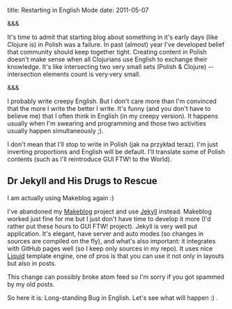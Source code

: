 title: Restarting in English Mode
date: 2011-05-07

&&&

It's time to admit that starting blog about something in it's early
days (like Clojure is) in Polish was a failure. In past (almost) year
I've developed belief that community should keep together tight.
Creating content in Polish doesn't make sense when all Clojurians use
English to exchange their knowledge. It's like intersecting two very
small sets (Polish & Clojure) -- intersection elements count is very·very small.

&&&

I probably write creepy English. But I don't care more than I'm
convinced that the more I write the better I write. It's funny (and
you don't have to believe me) that I often think in English (in my
creepy version). It happens usually when I'm swearing and programming
and those two activities usually happen simultaneously ;).

I don't mean that I'll stop to write in Polish (jak na przykład
teraz). I'm just inverting proportions and English will be
default. I'll translate some of Polish contents (such as I'll
reintroduce GUI FTW! to the World).

## Dr Jekyll and His Drugs to Rescue

<p class="sidenote">I am actually using Makeblog again :)</p>

I've abandoned my [Makeblog](http://github.com/santamon/makeblog)
project and use [Jekyll](https://github.com/mojombo/jekyll)
instead. Makeblog worked just fine for me but I just don't have time
to develop it more (I'd rather put these hours to GUI FTW!
project). Jekyll is very well put application. It's elegant, have
server and auto modes (so changes in sources are compiled on the fly),
and what's also important: it integrates with GitHub pages well (so I
keep only sources in my repo). It uses nice
[Liquid](http://www.liquidmarkup.org/) template engine, one of pros is
that you can use it not only in layouts but also in posts.

This change can possibly broke atom feed so I'm sorry if you got
spammed by my old posts.

So here it is: Long-standing Bug in English. Let's see what will
happen :) .
